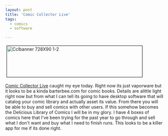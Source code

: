 ```yaml
---
layout: post
title: 'Comic Collector Live'
tags:
  - comics
  - software

---
```


<img src="http://www.the8thsign.com/wp-content/uploads/2006/11/CCLBanner_728x90_1-2-tm.jpg" alt="Cclbanner 728X90 1-2" border="1" height="100" hspace="4" vspace="4" width="432" />

<a href="http://www.comiccollectorlive.com/?id=196&amp;cs=5WIGUVG5">Comic Collector Live</a> caught my eye today. Right now its just vaporware but it looks to be a kinda barterbee.com for comic books. Details are alittle light right now but from what I can tell its going to have desktop software that will catalog your comic library and actually asset its value. From there you will be able to buy and sell comics with other users. If this somehow becomes the Delicious Library of Comics I will be in my glory. I have 4 boxes of comics here that I've been trying for the past year to go through and sell what I don't want and buy what I need to finish runs. This looks to be a killer app for me if its done right.

<!-- technorati tags start -->
<!-- technorati tags end -->

